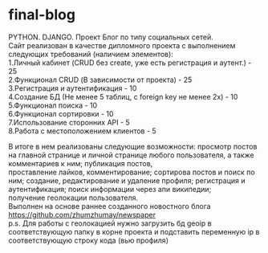 # final-blog
PYTHON. DJANGO. Проект Блог по типу социальных сетей.\
Сайт реализован в качестве дипломного проекта с выполнением следующих требований (наличием элементов):\
    1.Личный кабинет (CRUD без create, уже есть регистрация и аутент.) - 25\
    2.Функционал CRUD (В зависимости от проекта) - 25\
    3.Регистрация и аутентификация - 10\
    4.Создание БД (Не менее 5 таблиц, с foreign key не менее 2х) - 10\
    5.Функционал поиска - 10\
    6.Функционал сортировки - 10\
    7.Использование сторонних API - 5\
    8.Работа с местоположением клиентов - 5
    
В итоге в нем реализованы следующие возможности: просмотр постов на главной странице и  личной странице любого пользователя, а также комментариев к ним; публикация постов, \
проставление лайков, комментирование; сортирова постов и поиск по ним; создание, редактирование и удаление профиля; регистрация и аутентификация; поиск информации через апи википедии;\
получение геолокации пользователя.\
Выполнен на основе раннее созданного новостного блога https://github.com/zhumzhumay/newspaper \
p.s. Для работы с геолокацией нужно загрузить бд geoip в соответствующую папку в корне проекта и подставить переменную ip в соответствующую строку кода (вью профиля)
